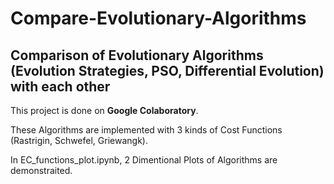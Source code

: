 # Compare-Evolutionary-Algorithms
## Comparison of Evolutionary Algorithms (Evolution Strategies, PSO, Differential Evolution) with each other

This project is done on **Google Colaboratory**.

These Algorithms are implemented with 3 kinds of Cost Functions (Rastrigin, Schwefel, Griewangk).

In EC_functions_plot.ipynb, 2 Dimentional Plots of Algorithms are demonstraited.
